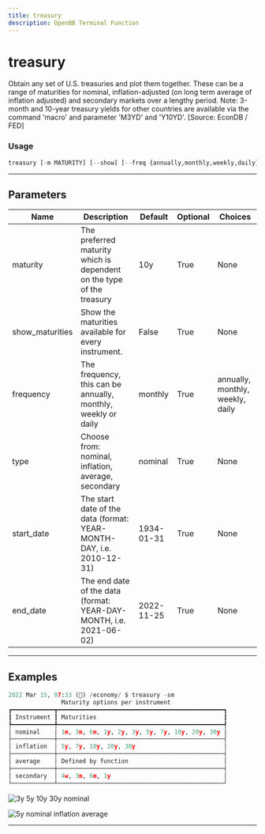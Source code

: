 ```yaml
---
title: treasury
description: OpenBB Terminal Function
---
```


# treasury

Obtain any set of U.S. treasuries and plot them together. These can be a range of maturities for nominal, inflation-adjusted (on long term average of inflation adjusted) and secondary markets over a lengthy period. Note: 3-month and 10-year treasury yields for other countries are available via the command 'macro' and parameter 'M3YD' and 'Y10YD'. [Source: EconDB / FED]

### Usage

```python
treasury [-m MATURITY] [--show] [--freq {annually,monthly,weekly,daily}] [-t TYPE] [-s START_DATE] [-e END_DATE]
```

---

## Parameters

| Name | Description | Default | Optional | Choices |
| ---- | ----------- | ------- | -------- | ------- |
| maturity | The preferred maturity which is dependent on the type of the treasury | 10y | True | None |
| show_maturities | Show the maturities available for every instrument. | False | True | None |
| frequency | The frequency, this can be annually, monthly, weekly or daily | monthly | True | annually, monthly, weekly, daily |
| type | Choose from: nominal, inflation, average, secondary | nominal | True | None |
| start_date | The start date of the data (format: YEAR-MONTH-DAY, i.e. 2010-12-31) | 1934-01-31 | True | None |
| end_date | The end date of the data (format: YEAR-DAY-MONTH, i.e. 2021-06-02) | 2022-11-25 | True | None |


---

## Examples

```python
2022 Mar 15, 07:33 (🦋) /economy/ $ treasury -sm
               Maturity options per instrument
┏━━━━━━━━━━━━┳━━━━━━━━━━━━━━━━━━━━━━━━━━━━━━━━━━━━━━━━━━━━━━━┓
┃ Instrument ┃ Maturities                                    ┃
┡━━━━━━━━━━━━╇━━━━━━━━━━━━━━━━━━━━━━━━━━━━━━━━━━━━━━━━━━━━━━━┩
│ nominal    │ 1m, 3m, 6m, 1y, 2y, 3y, 5y, 7y, 10y, 20y, 30y │
├────────────┼───────────────────────────────────────────────┤
│ inflation  │ 5y, 7y, 10y, 20y, 30y                         │
├────────────┼───────────────────────────────────────────────┤
│ average    │ Defined by function                           │
├────────────┼───────────────────────────────────────────────┤
│ secondary  │ 4w, 3m, 6m, 1y                                │
└────────────┴───────────────────────────────────────────────┘
```
![3y 5y 10y 30y nominal](https://user-images.githubusercontent.com/46355364/158575884-8ec4e1dc-fb5b-4440-be4b-5e1dcd6d2a5e.png)

![5y nominal inflation average](https://user-images.githubusercontent.com/46355364/158575921-ff7c387c-8eb6-4716-80c4-f4c5121633f2.png)

---
